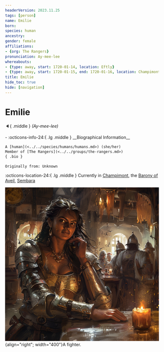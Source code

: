 ```yaml
---
headerVersion: 2023.11.25
tags: [person]
name: Emilie
born:
species: human
ancestry:
gender: female
affiliations:
- {org: The Rangers}
pronunciation: Ay-mee-lee
whereabouts:
- {type: away, start: 1720-01-14, location: Eftly}
- {type: away, start: 1720-01-15, end: 1720-01-16, location: Champimont}
title: Emilie
hide_toc: true
hide: [navigation]
---
```

# Emilie
:speaker:{ .middle } *(Ay-mee-lee)*  
<div class="grid cards ext-narrow-margin ext-one-column" markdown>
- :octicons-info-24:{ .lg .middle } __Biographical Information__

    A [human](<../../species/humans/humans.md>) (she/her)  
    Member of [The Rangers](<../../groups/the-rangers.md>)  
    { .bio }

    Originally from: Unknown
</div>

:octicons-location-24:{ .lg .middle } Currently in [Champimont](<../../gazetteer/greater-sembara/sembara/barony-of-aveil/champimont.md>), the [Barony of Aveil](<../../gazetteer/greater-sembara/sembara/barony-of-aveil/barony-of-aveil.md>), [Sembara](<../../gazetteer/greater-sembara/sembara/sembara.md>)


![Emilie Adderfell](../../assets/emilie-adderfell.png){align="right"; width="400"}A fighter.